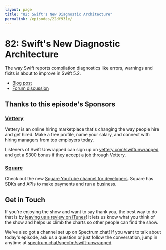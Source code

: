 ```yaml
---
layout: page
title: "82: Swift's New Diagnostic Architecture"
permalink: /episodes/22df931e/
---
```


# 82: Swift's New Diagnostic Architecture

The way Swift reports compilation diagnostics like errors, warnings and fixits is about to improve in Swift 5.2.

* [Blog post](https://swift.org/blog/new-diagnostic-arch-overview/)
* [Forum discussion](https://forums.swift.org/t/swift-org-blog-new-diagnostic-architecture-overview/29905)

## Thanks to this episode's Sponsors

### [Vettery](https://vettery.com/swiftunwrapped)

Vettery is an online hiring marketplace that's changing the way people hire and get hired. Make a free profile, name your salary, and connect with hiring managers from top employers today.

Listeners of Swift Unwrapped can sign up on [vettery.com/swiftunwrapped](https://vettery.com/swiftunwrapped) and get a $300 bonus if they accept a job through Vettery.

### [Square](https://youtube.com/squaredev)

Check out the new [Square YouTube channel for developers](https://youtube.com/squaredev). Square has SDKs and APIs to make payments and run a business.

## Get in Touch

If you're enjoying the show and want to say thank you, the best way to do that is by [leaving us a review on iTunes](https://itunes.apple.com/us/podcast/swift-unwrapped/id1209817203?mt=2)! It lets us know what you think of the show and helps us climb the charts so other people can find the show.

We've also got a channel set up on Spectrum.chat! If you want to talk about today's episode, ask us a question or just follow the conversation, jump in anytime at [spectrum.chat/specfm/swift-unwrapped](https://spectrum.chat/specfm/swift-unwrapped)
